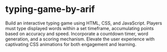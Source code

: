 # typing-game-by-arif
Build an interactive typing game using HTML, CSS, and JavaScript. Players must type displayed words within a set timeframe, accumulating points based on accuracy and speed. Incorporate a countdown timer, word generation, and a scoring mechanism. Elevate the user experience with captivating CSS animations for both engagement and learning.
